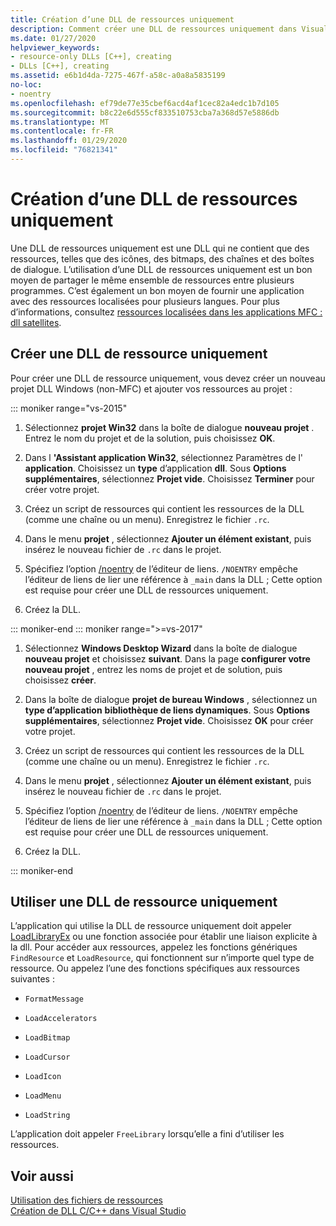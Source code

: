 ```yaml
---
title: Création d’une DLL de ressources uniquement
description: Comment créer une DLL de ressources uniquement dans Visual Studio.
ms.date: 01/27/2020
helpviewer_keywords:
- resource-only DLLs [C++], creating
- DLLs [C++], creating
ms.assetid: e6b1d4da-7275-467f-a58c-a0a8a5835199
no-loc:
- noentry
ms.openlocfilehash: ef79de77e35cbef6acd4af1cec82a4edc1b7d105
ms.sourcegitcommit: b8c22e6d555cf833510753cba7a368d57e5886db
ms.translationtype: MT
ms.contentlocale: fr-FR
ms.lasthandoff: 01/29/2020
ms.locfileid: "76821341"
---
```

# <a name="creating-a-resource-only-dll"></a>Création d’une DLL de ressources uniquement

Une DLL de ressources uniquement est une DLL qui ne contient que des ressources, telles que des icônes, des bitmaps, des chaînes et des boîtes de dialogue. L’utilisation d’une DLL de ressources uniquement est un bon moyen de partager le même ensemble de ressources entre plusieurs programmes. C’est également un bon moyen de fournir une application avec des ressources localisées pour plusieurs langues. Pour plus d’informations, consultez [ressources localisées dans les applications MFC : dll satellites](localized-resources-in-mfc-applications-satellite-dlls.md).

## <a name="create-a-resource-only-dll"></a>Créer une DLL de ressource uniquement

Pour créer une DLL de ressource uniquement, vous devez créer un nouveau projet DLL Windows (non-MFC) et ajouter vos ressources au projet :

::: moniker range="vs-2015"

1. Sélectionnez **projet Win32** dans la boîte de dialogue **nouveau projet** . Entrez le nom du projet et de la solution, puis choisissez **OK**.

1. Dans l **'Assistant application Win32**, sélectionnez Paramètres de l' **application**. Choisissez un **type** d’application **dll**. Sous **Options supplémentaires**, sélectionnez **Projet vide**. Choisissez **Terminer** pour créer votre projet.

1. Créez un script de ressources qui contient les ressources de la DLL (comme une chaîne ou un menu). Enregistrez le fichier `.rc`.

1. Dans le menu **projet** , sélectionnez **Ajouter un élément existant**, puis insérez le nouveau fichier de `.rc` dans le projet.

1. Spécifiez l’option [/noentry](reference/noentry-no-entry-point.md) de l’éditeur de liens. `/NOENTRY` empêche l’éditeur de liens de lier une référence à `_main` dans la DLL ; Cette option est requise pour créer une DLL de ressources uniquement.

1. Créez la DLL.

::: moniker-end
::: moniker range=">=vs-2017"

1. Sélectionnez **Windows Desktop Wizard** dans la boîte de dialogue **nouveau projet** et choisissez **suivant**. Dans la page **configurer votre nouveau projet** , entrez les noms de projet et de solution, puis choisissez **créer**.

1. Dans la boîte de dialogue **projet de bureau Windows** , sélectionnez un **type d’application** **bibliothèque de liens dynamiques**. Sous **Options supplémentaires**, sélectionnez **Projet vide**. Choisissez **OK** pour créer votre projet.

1. Créez un script de ressources qui contient les ressources de la DLL (comme une chaîne ou un menu). Enregistrez le fichier `.rc`.

1. Dans le menu **projet** , sélectionnez **Ajouter un élément existant**, puis insérez le nouveau fichier de `.rc` dans le projet.

1. Spécifiez l’option [/noentry](reference/noentry-no-entry-point.md) de l’éditeur de liens. `/NOENTRY` empêche l’éditeur de liens de lier une référence à `_main` dans la DLL ; Cette option est requise pour créer une DLL de ressources uniquement.

1. Créez la DLL.

::: moniker-end

## <a name="use-a-resource-only-dll"></a>Utiliser une DLL de ressource uniquement

L’application qui utilise la DLL de ressource uniquement doit appeler [LoadLibraryEx](loadlibrary-and-afxloadlibrary.md) ou une fonction associée pour établir une liaison explicite à la dll. Pour accéder aux ressources, appelez les fonctions génériques `FindResource` et `LoadResource`, qui fonctionnent sur n’importe quel type de ressource. Ou appelez l’une des fonctions spécifiques aux ressources suivantes :

- `FormatMessage`

- `LoadAccelerators`

- `LoadBitmap`

- `LoadCursor`

- `LoadIcon`

- `LoadMenu`

- `LoadString`

L’application doit appeler `FreeLibrary` lorsqu’elle a fini d’utiliser les ressources.

## <a name="see-also"></a>Voir aussi

[Utilisation des fichiers de ressources](../windows/working-with-resource-files.md)\
[Création de DLL C/C++ dans Visual Studio](dlls-in-visual-cpp.md)
